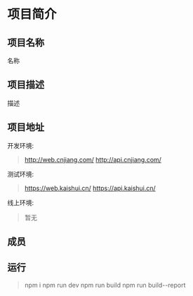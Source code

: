 # 项目简介

## 项目名称

名称

## 项目描述

描述

## 项目地址

开发环境:
> http://web.cnjiang.com/
> http://api.cnjiang.com/

测试环境:
> https://web.kaishui.cn/
> https://api.kaishui.cn/

线上环境:
> 暂无

## 成员



## 运行

> npm i
> npm run dev
> npm run build
> npm run build--report